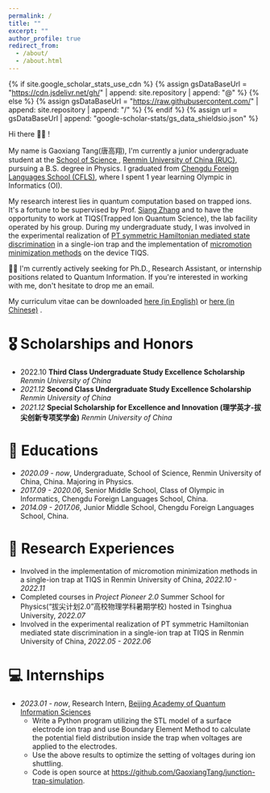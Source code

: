 ```yaml
---
permalink: /
title: ""
excerpt: ""
author_profile: true
redirect_from: 
  - /about/
  - /about.html
---
```


{% if site.google_scholar_stats_use_cdn %}
{% assign gsDataBaseUrl = "https://cdn.jsdelivr.net/gh/" | append: site.repository | append: "@" %}
{% else %}
{% assign gsDataBaseUrl = "https://raw.githubusercontent.com/" | append: site.repository | append: "/" %}
{% endif %}
{% assign url = gsDataBaseUrl | append: "google-scholar-stats/gs_data_shieldsio.json" %}

<span class='anchor' id='about-me'></span>

Hi there 👋👋 !

My name is Gaoxiang Tang(唐高翔), I'm currently a junior undergraduate student at the [School of Science ](http://lxy.ruc.edu.cn/), [Renmin University of China (RUC)](https://www.ruc.edu.cn/), pursuing a B.S. degree in Physics. I graduated from [Chengdu Foreign Languages School (CFLS)](http://www.cfls.net.cn/), where I spent 1 year learning Olympic in Informatics (OI).

My research interest lies in quantum computation based on trapped ions. It's a fortune to be supervised by Prof. [Siang Zhang](https://siangzhang.github.io/contact) and to have the opportunity to work at TIQS(Trapped Ion Quantum Science), the lab facility operated by his group. During my undergraduate study, I was involved in the experimental realization of [PT symmetric Hamiltonian mediated state discrimination](https://royalsocietypublishing.org/doi/full/10.1098/rsta.2012.0160) in a single-ion trap and the implementation of [micromotion minimization methods](https://arxiv.org/abs/2107.00056) on the device TIQS.

🌟🌟 I'm currently actively seeking for Ph.D., Research Assistant, or internship positions related to Quantum Information. If you're interested in working with me, don't hesitate to drop me an email. 

My curriculum vitae can be downloaded [here (in English)](https://github.com/GaoxiangTang/gaoxiangtang.github.io/raw/main/docs/TGX_CV_en.pdf) or [here (in Chinese)](https://github.com/GaoxiangTang/gaoxiangtang.github.io/raw/main/docs/TGX_CV_zh.pdf) .

# 🎖 Scholarships and Honors

- 2022.10 **Third Class Undergraduate Study Excellence Scholarship** *Renmin University of China*
- *2021.12* **Second Class Undergraduate Study Excellence Scholarship**  *Renmin University of China*
- *2021.12* **Special Scholarship for Excellence and Innovation (理学英才-拔尖创新专项奖学金)**  *Renmin University of China*

# 📖 Educations
- *2020.09 - now*, Undergraduate, School of Science, Renmin University of China, China. Majoring in Physics. 
- *2017.09 - 2020.06*, Senior Middle School, Class of Olympic in Informatics, Chengdu Foreign Languages School, China.
- *2014.09 - 2017.06*, Junior Middle School, Chengdu Foreign Languages School, China.

# 🎡 Research Experiences

- Involved in the implementation of micromotion minimization methods in a single-ion trap at TIQS in Renmin University of China, *2022.10 - 2022.11*
- Completed courses in  *Project Pioneer 2.0* Summer School for Physics(“拔尖计划2.0”高校物理学科暑期学校) hosted in Tsinghua University, *2022.07* 
- Involved in the experimental realization of PT symmetric Hamiltonian mediated state discrimination in a single-ion trap at TIQS in Renmin University of China, *2022.05 - 2022.06*

# 💻 Internships

- *2023.01 - now*, Research Intern, [Beijing Academy of Quantum Information Sciences](http://en.baqis.ac.cn/)
  - Write a Python program utilizing the STL model of a surface electrode ion trap and use Boundary Element Method to calculate the potential field distribution inside the trap  when voltages are applied to the electrodes.
  - Use the above results to optimize the setting of voltages during ion shuttling.
  - Code is open source at https://github.com/GaoxiangTang/junction-trap-simulation.

